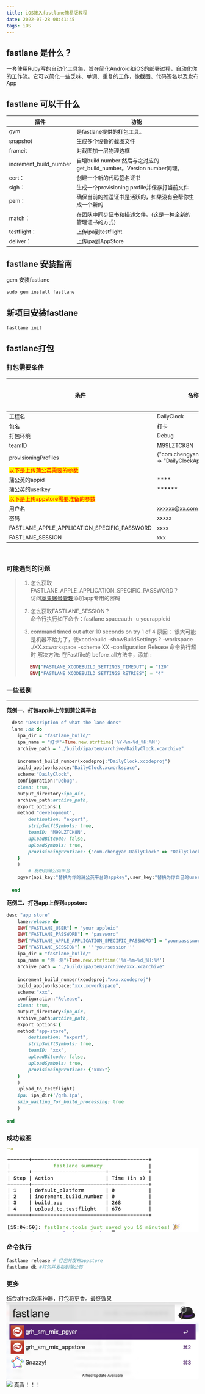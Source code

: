 ```yaml
---
title: iOS接入fastlane简易版教程
date: 2022-07-28 08:41:45
tags: iOS
---
```

## fastlane 是什么？
一套使用Ruby写的自动化工具集，旨在简化Android和iOS的部署过程，自动化你的工作流。它可以简化一些乏味、单调、重复的工作，像截图、代码签名以及发布App
<!-- more -->
## fastlane 可以干什么
|插件|功能|
| - | - |
|gym|是fastlane提供的打包工具。|
|snapshot| 生成多个设备的截图文件|
|frameit |对截图加一层物理边框|
|increment_build_number|自增build number 然后与之对应的get_build_number。Version number同理。
|cert：|创建一个新的代码签名证书
|sigh：|生成一个provisioning profile并保存打当前文件
|pem：|确保当前的推送证书是活跃的，如果没有会帮你生成一个新的
|match：|在团队中同步证书和描述文件。(这是一种全新的管理证书的方式)
|testflight：|上传ipa到testflight
|deliver：|上传ipa到AppStore

## fastlane 安装指南
gem 安装fastlane
```ruby
sudo gem install fastlane
```

## 新项目安装fastlane
```ruby
fastlane init
```

## fastlane打包
  ### 打包需要条件
  |条件|名称| 是否必须
  | - | - | - |
  | 工程名|DailyClock|是|
  | 包名 | 打卡 | 是|
  | 打包环境 | Debug | 是|
  | teamID | M99LZTCK8N | 是 |
  | provisioningProfiles | {"com.chengyan.DailyClock" => "DailyClockAppStore"} | 是
  |<font color=red style="background-color:yellow;">以下是上传蒲公英需要的参数</font>
  | 蒲公英的appid|****|否
  |蒲公英的userkey|******|否
  |<font color=red style="background-color:yellow;">以下是上传appstore需要准备的参数</font>|
  |用户名|xxxxxx@xx.com|是|
  |密码|xxxxx|是|
  |FASTLANE_APPLE_APPLICATION_SPECIFIC_PASSWORD|xxxx|是|
  |FASTLANE_SESSION|xxx|是|
  
<br/>

### 可能遇到的问题

> 1. 怎么获取 FASTLANE_APPLE_APPLICATION_SPECIFIC_PASSWORD？<br/>
> 访问[苹果账号管理](https://www.appleid.apple.com)添加app专用的密码
> 
> 2. 怎么获取FASTLANE_SESSION？<br/>
> 命令行执行如下命令：fastlane spaceauth -u yourappleid
> 3. command timed out after 10 seconds on try 1 of 4
> 原因： 很大可能是机器不给力了，使xcodebuild -showBuildSettings ?
> -workspace ./XX.xcworkspace -scheme XX -configuration Release 
> 命令执行超时
> 解决方法: 在Fastfile的 before_all方法中，添加 :
>```ruby
>    ENV["FASTLANE_XCODEBUILD_SETTINGS_TIMEOUT"] = "120"
>    ENV["FASTLANE_XCODEBUILD_SETTINGS_RETRIES"] = "4"
>```



### 一些范例
  ---
  **范例一、打包app并上传到蒲公英平台**
```ruby
  desc "Description of what the lane does"
  lane :dk do
	ipa_dir = "fastlane_build/"
	ipa_name = "打卡"+Time.new.strftime('%Y-%m-%d_%H:%M')
	archive_path = "./build/ipa/tem/archive/DailyClock.xcarchive"
	
	increment_build_number(xcodeproj:"DailyClock.xcodeproj")
	build_app(workspace:"DailyClock.xcworkspace",
	scheme:"DailyClock",
	configuration:"Debug",
	clean: true,
	output_directory:ipa_dir,
	archive_path:archive_path,
	export_options:{
	method:"development",
      	destination: "export",
      	stripSwiftSymbols: true,
      	teamID: "M99LZTCK8N",
      	uploadBitcode: false,
      	uploadSymbols: true,
      	provisioningProfiles: {"com.chengyan.DailyClock" => "DailyClockDev"}
	}
	)
        # 发布到蒲公英平台
    pgyer(api_key:"替换为你的蒲公英平台的appkey",user_key:"替换为你自己的userkey")

  end
```
**范例二、打包app上传到appstore**
```ruby
desc "app store"
	lane:release do
	ENV["FASTLANE_USER"] = "your appleid"
	ENV["FASTLANE_PASSWORD"] = "password"
	ENV["FASTLANE_APPLE_APPLICATION_SPECIFIC_PASSWORD"] = "yourpasssword"
	ENV["FASTLANE_SESSION"] = '''yoursession'''
	ipa_dir = "fastlane_build/"
	ipa_name = "测一测"+Time.new.strftime('%Y-%m-%d_%H:%M')
	archive_path = "./build/ipa/tem/archive/xxx.xcarchive"
	
	increment_build_number(xcodeproj:"xxx.xcodeproj")
	build_app(workspace:"xxx.xcworkspace",
	scheme:"xxx",
	configuration:"Release",
	clean: true,
	output_directory:ipa_dir,
	archive_path:archive_path,
	export_options:{
	method:"app-store",
      	destination: "export",
      	stripSwiftSymbols: true,
      	teamID: "xxx",
      	uploadBitcode: false,
      	uploadSymbols: true,
      	provisioningProfiles: {"xxxx"}
	}
	)
	upload_to_testflight(
	ipa: ipa_dir+'/grh.ipa',
	skip_waiting_for_build_processing: true
	)

end
```

### 成功截图
![](iOS%E6%8E%A5%E5%85%A5fastlane%E7%AE%80%E6%98%93%E7%89%88%E6%95%99%E7%A8%8B/20220728154127.jpg)


### 命令执行
```ruby
fastlane release # 打包并发布appstore
fastlane dk #打包并发布到蒲公英
```

### 更多
结合alfred效率神器，打包将更香。最终效果
![](iOS%E6%8E%A5%E5%85%A5fastlane%E7%AE%80%E6%98%93%E7%89%88%E6%95%99%E7%A8%8B/20220728155036.jpg)
![
](iOS%E6%8E%A5%E5%85%A5fastlane%E7%AE%80%E6%98%93%E7%89%88%E6%95%99%E7%A8%8B/20220728155448.jpg)
真香！！！
